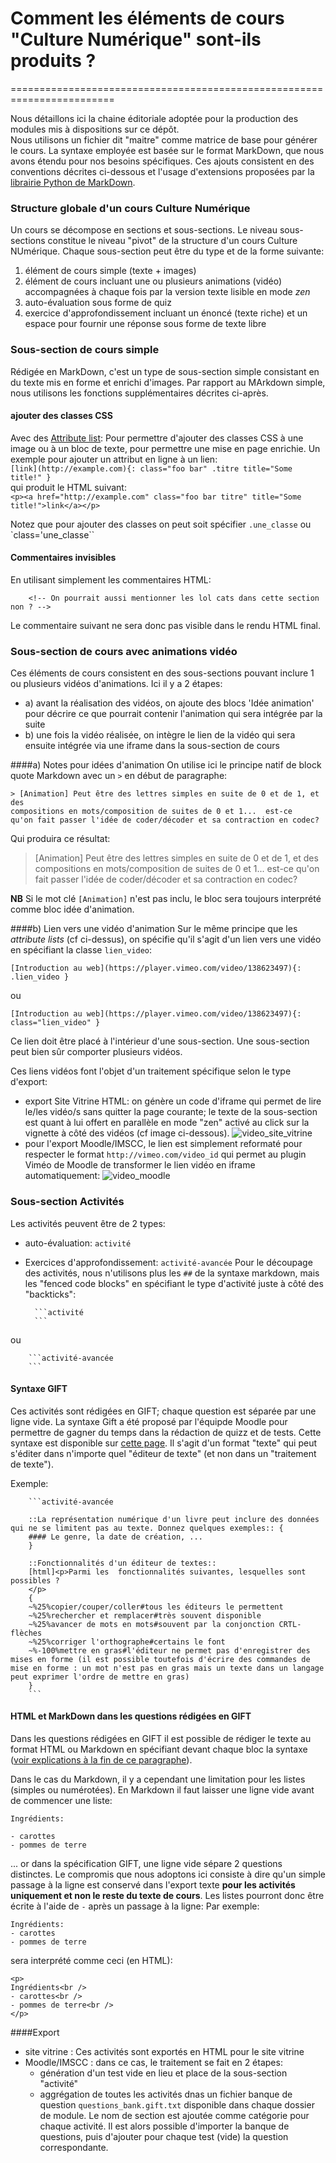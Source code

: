 # Comment les éléments de cours "Culture Numérique" sont-ils produits ?
========================================================================

Nous détaillons ici la chaine éditoriale adoptée pour la production des modules mis à dispositions sur ce dépôt.  
Nous utilisons un fichier dit "maitre" comme matrice de base pour générer le cours. La syntaxe employée est basée sur le format MarkDown, que nous avons étendu pour nos besoins spécifiques. Ces ajouts consistent en des conventions décrites ci-dessous et l'usage d'extensions proposées par la [librairie Python de MarkDown](https://pythonhosted.org/Markdown/extensions). 

### Structure globale d'un cours Culture Numérique
Un cours se décompose en sections et sous-sections. Le niveau sous-sections constitue le niveau "pivot" de la structure d'un cours Culture NUmérique. Chaque sous-section peut être du type et de la forme suivante:  

1. élément de cours simple (texte + images)  
2. élément de cours incluant une ou plusieurs animations (vidéo) accompagnées à chaque fois par la version texte lisible en mode _zen_ 
1. auto-évaluation sous forme de quiz 
2. exercice d'approfondissement incluant un énoncé (texte riche) et un espace pour fournir une réponse sous forme de texte libre

### Sous-section de cours simple

Rédigée en MarkDown, c'est un type de sous-section simple consistant en du texte mis en forme et enrichi d'images. 
Par rapport au MArkdown simple, nous utilisons les fonctions supplémentaires décrites ci-après.

#### ajouter des classes CSS 

Avec des [Attribute list](https://pythonhosted.org/Markdown/extensions/attr_list.html): Pour permettre d'ajouter des classes CSS à une image ou à un bloc de texte, pour permettre une mise en page enrichie.
Un exemple pour ajouter un attribut en ligne à un lien:  
`[link](http://example.com){: class="foo bar" .titre title="Some title!" }`  
qui produit le HTML suivant:  
`<p><a href="http://example.com" class="foo bar titre" title="Some title!">link</a></p>`  

Notez que pour ajouter des classes on peut soit spécifier `.une_classe` ou `class='une_classe``

#### Commentaires invisibles
En utilisant simplement les commentaires HTML:
    
        <!-- On pourrait aussi mentionner les lol cats dans cette section non ? -->

Le commentaire suivant ne sera donc pas visible dans le rendu HTML final.
<!-- Il faudrait vraiment enrichir cette documentation de quelques Gifs animés -->        

### Sous-section de cours avec animations vidéo
Ces éléments de cours consistent en des sous-sections pouvant inclure 1 ou plusieurs vidéos d'animations. Ici il y a 2 étapes:  
- a) avant la réalisation des vidéos, on ajoute des blocs 'Idée animation' pour décrire ce que pourrait contenir l'animation qui sera intégrée par la suite
- b) une fois la vidéo réalisée, on intègre le lien de la vidéo qui sera ensuite intégrée via une iframe dans la sous-section de cours

####a) Notes pour idées d'animation
On utilise ici le principe natif de block quote Markdown avec un `>` en début de paragraphe:
```    
> [Animation] Peut être des lettres simples en suite de 0 et de 1, et des
compositions en mots/composition de suites de 0 et 1...  est-ce
qu'on fait passer l'idée de coder/décoder et sa contraction en codec?  
```
Qui produira ce résultat:

> [Animation] Peut être des lettres simples en suite de 0 et de 1, et des
compositions en mots/composition de suites de 0 et 1...  est-ce
qu'on fait passer l'idée de coder/décoder et sa contraction en codec?  

**NB** Si le mot clé `[Animation]` n'est pas inclu, le bloc sera toujours interprété comme bloc idée d'animation.

####b) Lien vers une vidéo d'animation
Sur le même principe que les *attribute lists* (cf ci-dessus), on spécifie qu'il s'agit d'un lien vers une vidéo en spécifiant la classe `lien_video`:  

    [Introduction au web](https://player.vimeo.com/video/138623497){: .lien_video } 

ou  

    [Introduction au web](https://player.vimeo.com/video/138623497){: class="lien_video" } 

Ce lien doit être placé à l'intérieur d'une sous-section. Une sous-section peut bien sûr comporter plusieurs vidéos. 

Ces liens vidéos font l'objet d'un traitement spécifique selon le type d'export:
* export Site Vitrine HTML: on génère un code d'iframe qui permet de lire le/les vidéo/s sans quitter la page courante; le texte de la sous-section est quant à lui offert en parallèle en mode "zen" activé au click sur la vignette à côté des vidéos (cf image ci-dessous).
![video_site_vitrine](media/vue_web_cours.png)
* pour l'export Moodle/IMSCC, le lien est simplement reformaté pour respecter le format `http://vimeo.com/video_id` qui permet au plugin Viméo de Moodle de transformer le lien vidéo en iframe automatiquement:
![video_moodle](media/3.vue_cours_avec_video.png)



### Sous-section Activités

Les activités peuvent être de 2 types:
- auto-évaluation: `activité`
- Exercices d'approfondissement: `activité-avancée`
Pour le découpage des activités, nous n'utilisons plus les `##` de la syntaxe markdown, mais les "fenced code blocks" en spécifiant le type d'activité  juste à côté des "backticks":

        ```activité
        ```

ou 

        ```activité-avancée
        ```

        

#### Syntaxe GIFT

Ces activités sont rédigées en GIFT; chaque question est séparée par une ligne vide. La syntaxe Gift a été proposé par l'équipde Moodle pour permettre de gagner du temps dans la rédaction de quizz et de tests. Cette syntaxe est disponible sur [cette page](https://docs.moodle.org/28/en/GIFT_format). Il s'agit d'un format "texte" qui peut s'éditer dans n'importe quel "éditeur de texte" (et non dans un "traitement de texte").
 
Exemple:

        ```activité-avancée
        
        ::La représentation numérique d'un livre peut inclure des données qui ne se limitent pas au texte. Donnez quelques exemples:: {
        #### Le genre, la date de création, ...
        }
        
        ::Fonctionnalités d'un éditeur de textes::
        [html]<p>Parmi les  fonctionnalités suivantes, lesquelles sont possibles ?
        </p>
        {
        ~%25%copier/couper/coller#tous les éditeurs le permettent
        ~%25%rechercher et remplacer#très souvent disponible
        ~%25%avancer de mots en mots#souvent par la conjonction CRTL-flèches
        ~%25%corriger l'orthographe#certains le font
        ~%-100%mettre en gras#l'éditeur ne permet pas d'enregistrer des mises en forme (il est possible toutefois d'écrire des commandes de mise en forme : un mot n'est pas en gras mais un texte dans un langage peut exprimer l'ordre de mettre en gras)
        }
        ```

#### HTML et MarkDown dans les questions rédigées en GIFT

Dans les questions rédigées en GIFT il est possible de rédiger le texte au format HTML ou Markdown en spécifiant devant chaque bloc la syntaxe ([voir explications à la fin de ce paragraphe](https://docs.moodle.org/28/en/GIFT_format#Percentage_Answer_Weights)). 

Dans le cas du Markdown, il y a cependant une limitation pour les listes (simples ou numérotées). En Markdown il faut laisser une ligne vide avant de commencer une liste:
```
Ingrédients:

- carottes
- pommes de terre

```
... or dans la spécification GIFT, une ligne vide sépare 2 questions distinctes. Le compromis que nous adoptons ici consiste à dire qu'un simple passage à la ligne est conservé dans l'export texte **pour les activités uniquement et non le reste du texte de cours**. Les listes pourront donc être écrite à l'aide de `-` après un passage à la ligne:
Par exemple: 
```
Ingrédients:
- carottes
- pommes de terre

```  
sera interprété comme ceci (en HTML):
```
<p>
Ingrédients<br />
- carottes<br />
- pommes de terre<br />
</p>
```


####Export

- site vitrine : Ces activités sont exportés en HTML pour le site vitrine
- Moodle/IMSCC : dans ce cas, le traitement se fait en 2 étapes:
    - génération d'un test vide en lieu et place de la sous-section "activité"
    - aggrégation de toutes les activités dnas un fichier banque de question `questions_bank.gift.txt` disponible dans chaque dossier de module. Le nom de section est ajoutée comme catégorie pour chaque activité. Il est alors possible d'importer la banque de questions, puis d'ajouter pour chaque test (vide) la question correspondante.



